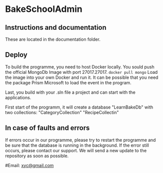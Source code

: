 # BakeSchoolAdmin

## Instructions and documentation
These are located in the documentation folder. 

## Deploy
To build the programme, you need to host Docker locally.
You sould push the official MongoDb Image with port 27017.27017.
`docker pull mongo`
Load the image into your own Docker and run it. It can be possible that you need the package Prism Microsoft to load the event in the program.

Last, you build with your .sln file a project and can start with the applications.

First start of the programm, it will create a database "LearnBakeDb" with two collections: 
"CategoryCollection"
"RecipeCollectin"

## In case of faults and errors
If errors occur in our programme, please try to restart the programme and be sure that the database is running in the background.
If the error still occurs, please contact our support. We will send a new update to the repository as soon as possible. 

#Email: 
xyc@gmail.com

